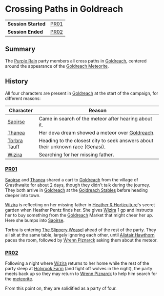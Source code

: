 # Crossing Paths in Goldreach

|||
| --- | --- |
| **Session Started** | [PR01](../../sessions/completed/PR01.md) | storyline.2
| **Session Ended** | [PR02](../../sessions/completed/PR02.md) |

## Summary

The [Purple Rain](../../campaigns/C1-purple-rain.md) party members all cross paths in [Goldreach](../../civilisations/kingdom-of-astor/SETTLEMENTS/GOLDREACH/README.md), centered around the appearance of the [Goldreach Meteorite](../../items/meteoric/meteorites/goldreach-meteorite.md).

## History

All four characters are present in [Goldreach](../../civilisations/kingdom-of-astor/SETTLEMENTS/GOLDREACH/README.md) at the start of the campaign, for different reasons:

| Character | Reason |
| --- | --- |
| [Saoirse](../../../astarus/people/saoirse.md) | Came in search of the meteor after hearing about it. |
| [Thanea](../../../astarus/people/thanea.md) | Her deva dream showed a meteor over [Goldreach](../../civilisations/kingdom-of-astor/SETTLEMENTS/GOLDREACH/README.md). |
| [Torbra Tauff](../../characters/torbra-tauff.md) | Heading to the closest city to seek answers about their unknown race (Genasi). |
| [Wizira](../../characters/wizira.md) | Searching for her missing father. |

### [PR01](../../sessions/completed/PR01.md)

[Saoirse](../../../astarus/people/saoirse.md) and [Thanea](../../../astarus/people/thanea.md) shared a cart to [Goldreach](../../civilisations/kingdom-of-astor/SETTLEMENTS/GOLDREACH/README.md) from the village of Grasthwaite for about 2 days, though they didn't talk during the journey. They both arrive in [Goldreach](../../civilisations/kingdom-of-astor/SETTLEMENTS/GOLDREACH/README.md) at the [Goldreach Stables](../../civilisations/kingdom-of-astor/SETTLEMENTS/GOLDREACH/goldreach-stables.md) before heading deeper into town.

[Wizira](../../characters/wizira.md) is reflecting on her missing father in [Heather & Horticulture](../../civilisations/kingdom-of-astor/SETTLEMENTS/GOLDREACH/heather-and-horticulture.md)'s secret garden when Heather Pentz finds her. She gives [Wizira](../../characters/wizira.md) 1 gp and instructs her to buy something from the [Goldreach](../../civilisations/kingdom-of-astor/SETTLEMENTS/GOLDREACH/README.md) Market that might cheer her up. Here she bumps into [Saoirse](../../../astarus/people/saoirse.md).

Torbra is entering [The Slippery Weasel](../../civilisations/kingdom-of-astor/SETTLEMENTS/GOLDREACH/the-slippery-weasel.md) ahead of the rest of the party. They all sit at the same table, largely ignoring each other, until [Alistair Hawthorn](../../characters/alistair-hawthorn.md) paces the room, followed by [Wrenn Piznarck](../../characters/wrenn-piznarck.md) asking them about the meteor.

### [PR02](../../sessions/completed/PR02.md)

Following a night where [Wizira](../../characters/wizira.md) returns to her home while the rest of the party sleep at [Holyrook Farm](../../civilisations/kingdom-of-astor/SETTLEMENTS/GOLDREACH/holyrook-farm.md) (and fight off wolves in the night), the party meets back up so they may return to [Wrenn Piznarck](../../characters/wrenn-piznarck.md) to help him search for the [meteorite](../../items/meteoric/meteorite.md).

From this point on, they are solidified as a party of four.
